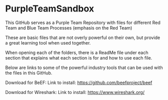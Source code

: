 # PurpleTeamSandbox
This GitHub serves as a Purple Team Repository with files for different Red Team and Blue Team Processes (emphasis on the Red Team)

These are basic files that are not overly powerful on their own, but provide a great learning tool when used together.

When opening each of the folders, there is a ReadMe file under each section that explains what each section is for and how to use each file.

Below are links to some of the powerful industry tools that can be used with the files in this GitHub.


Download for BeEF:
	Link to install: https://github.com/beefproject/beef 

 Download for Wireshark:
 	Link to install: https://www.wireshark.org/
